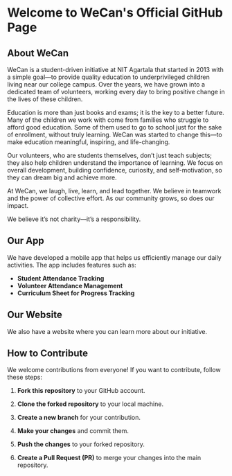 # Welcome to WeCan's Official GitHub Page 

## About WeCan


WeCan is a student-driven initiative at NIT Agartala that started in 2013 with a simple goal—to provide quality education to underprivileged children living near our college campus. Over the years, we have grown into a dedicated team of volunteers, working every day to bring positive change in the lives of these children.  

Education is more than just books and exams; it is the key to a better future. Many of the children we work with come from families who struggle to afford good education. Some of them used to go to school just for the sake of enrollment, without truly learning. WeCan was started to change this—to make education meaningful, inspiring, and life-changing.  

Our volunteers, who are students themselves, don’t just teach subjects; they also help children understand the importance of learning. We focus on overall development, building confidence, curiosity, and self-motivation, so they can dream big and achieve more.  

At WeCan, we laugh, live, learn, and lead together. We believe in teamwork and the power of collective effort. As our community grows, so does our impact.  

We believe it’s not charity—it’s a responsibility.

## Our App 
We have developed a mobile app that helps us efficiently manage our daily activities. The app includes features such as:
- **Student Attendance Tracking** 
- **Volunteer Attendance Management**
- **Curriculum Sheet for Progress Tracking** 

## Our Website 
We also have a website where you can learn more about our initiative.

## How to Contribute 
We welcome contributions from everyone! If you want to contribute, follow these steps:

1. **Fork this repository** to your GitHub account.
2. **Clone the forked repository** to your local machine.
  
3. **Create a new branch** for your contribution.
   
4. **Make your changes** and commit them.
   
5. **Push the changes** to your forked repository.
  
6. **Create a Pull Request (PR)** to merge your changes into the main repository.



